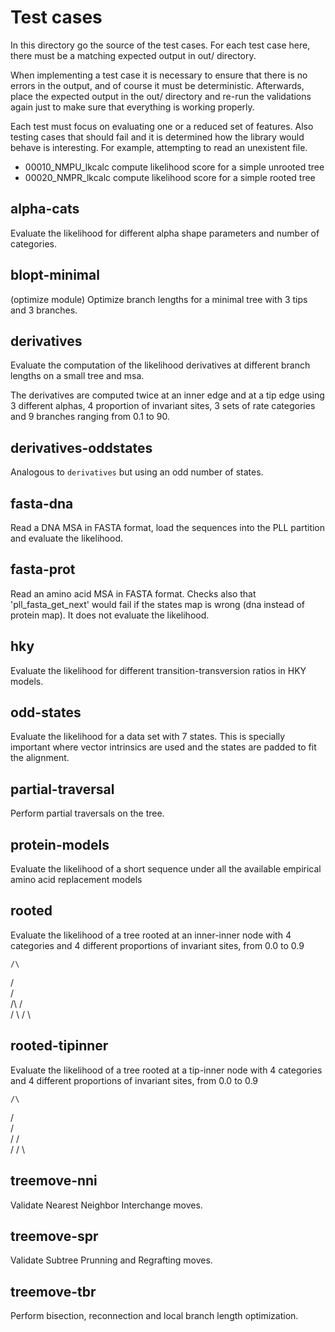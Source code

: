 # Test cases

In this directory go the source of the test cases. For each test case here,
there must be a matching expected output in out/ directory.

When implementing a test case it is necessary to ensure that there is no
errors in the output, and of course it must be deterministic. Afterwards,
place the expected output in the out/ directory and re-run the validations
again just to make sure that everything is working properly.

Each test must focus on evaluating one or a reduced set of features. Also
testing cases that should fail and it is determined how the library would
behave is interesting. For example, attempting to read an unexistent file.

* 00010_NMPU_lkcalc compute likelihood score for a simple unrooted tree
* 00020_NMPR_lkcalc compute likelihood score for a simple rooted tree

## alpha-cats

Evaluate the likelihood for different alpha shape parameters and number of
categories.

## blopt-minimal

(optimize module) Optimize branch lengths for a minimal tree with 3 tips and
3 branches.

## derivatives

Evaluate the computation of the likelihood derivatives at different branch 
lengths on a small tree and msa.

The derivatives are computed twice at an inner edge and at a tip edge using 3 
different alphas, 4 proportion of invariant sites, 3 sets of rate categories 
and 9 branches ranging from 0.1 to 90.

## derivatives-oddstates

Analogous to `derivatives` but using an odd number of states.

## fasta-dna

Read a DNA MSA in FASTA format, load the sequences into the PLL partition 
and evaluate the likelihood.

## fasta-prot

Read an amino acid MSA in FASTA format. Checks also that 'pll_fasta_get_next' 
would fail if the states map is wrong (dna instead of protein map). It does
not evaluate the likelihood.

## hky

Evaluate the likelihood for different transition-transversion ratios in
HKY models.

## odd-states

Evaluate the likelihood for a data set with 7 states. This is specially
important where vector intrinsics are used and the states are padded to fit
the alignment.

## partial-traversal

Perform partial traversals on the tree.

## protein-models

Evaluate the likelihood of a short sequence under all the available empirical 
amino acid replacement models

## rooted

Evaluate the likelihood of a tree rooted at an inner-inner node with 
4 categories and 4 different proportions of invariant sites, from 0.0 to 0.9

    /\
   /  \
  /    \
 /\    /\
/  \  /  \

## rooted-tipinner

Evaluate the likelihood of a tree rooted at a tip-inner node with 4 categories 
and 4 different proportions of invariant sites, from 0.0 to 0.9

    /\
   /  \
  /    \
 /     /\
/     /  \

## treemove-nni

Validate Nearest Neighbor Interchange moves.

## treemove-spr

Validate Subtree Prunning and Regrafting moves.

## treemove-tbr

Perform bisection, reconnection and local branch length optimization.

